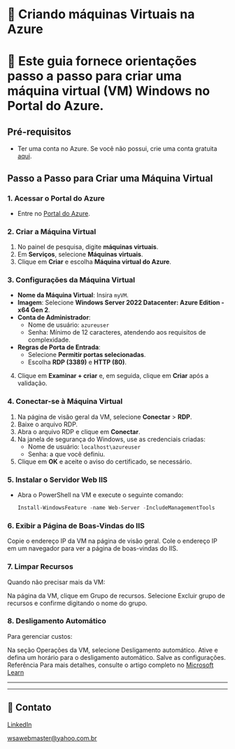 # 🚀 Criando máquinas Virtuais na Azure

# 📃 Este guia fornece orientações passo a passo para criar uma máquina virtual (VM) Windows no Portal do Azure.

## Pré-requisitos

- Ter uma conta no Azure. Se você não possui, crie uma conta gratuita [aqui](https://azure.microsoft.com/free).

## Passo a Passo para Criar uma Máquina Virtual

### 1. Acessar o Portal do Azure

- Entre no [Portal do Azure](https://portal.azure.com).

### 2. Criar a Máquina Virtual

1. No painel de pesquisa, digite **máquinas virtuais**.
2. Em **Serviços**, selecione **Máquinas virtuais**.
3. Clique em **Criar** e escolha **Máquina virtual do Azure**.

### 3. Configurações da Máquina Virtual

- **Nome da Máquina Virtual**: Insira `myVM`.
- **Imagem**: Selecione **Windows Server 2022 Datacenter: Azure Edition - x64 Gen 2**.
- **Conta de Administrador**:
  - Nome de usuário: `azureuser`
  - Senha: Mínimo de 12 caracteres, atendendo aos requisitos de complexidade.
- **Regras de Porta de Entrada**:
  - Selecione **Permitir portas selecionadas**.
  - Escolha **RDP (3389)** e **HTTP (80)**.

4. Clique em **Examinar + criar** e, em seguida, clique em **Criar** após a validação.

### 4. Conectar-se à Máquina Virtual

1. Na página de visão geral da VM, selecione **Conectar** > **RDP**.
2. Baixe o arquivo RDP.
3. Abra o arquivo RDP e clique em **Conectar**.
4. Na janela de segurança do Windows, use as credenciais criadas:
   - Nome de usuário: `localhost\azureuser`
   - Senha: a que você definiu.
5. Clique em **OK** e aceite o aviso do certificado, se necessário.

### 5. Instalar o Servidor Web IIS

- Abra o PowerShell na VM e execute o seguinte comando:

  ```powershell
  Install-WindowsFeature -name Web-Server -IncludeManagementTools

### 6. Exibir a Página de Boas-Vindas do IIS
Copie o endereço IP da VM na página de visão geral.
Cole o endereço IP em um navegador para ver a página de boas-vindas do IIS.

### 7. Limpar Recursos
Quando não precisar mais da VM:

Na página da VM, clique em Grupo de recursos.
Selecione Excluir grupo de recursos e confirme digitando o nome do grupo.

### 8. Desligamento Automático
Para gerenciar custos:

Na seção Operações da VM, selecione Desligamento automático.
Ative e defina um horário para o desligamento automático.
Salve as configurações.
Referência
Para mais detalhes, consulte o artigo completo no [Microsoft Learn](https://learn.microsoft.com/pt-br/azure/virtual-machines/windows/quick-create-portal)

---
---

## 📧 Contato

[LinkedIn](https://www.linkedin.com/in/wsawebmaster/)

[wsawebmaster@yahoo.com.br](mailto:wsawebmaster@yahoo.com.br)